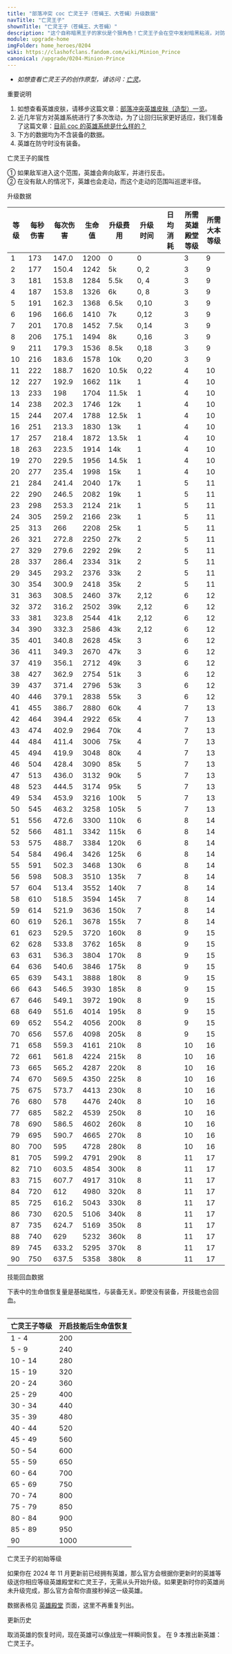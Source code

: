```yaml
---
title: "部落冲突 coc 亡灵王子（苍蝇王、大苍蝇）升级数据"
navTitle: "亡灵王子"
shownTitle: "亡灵王子（苍蝇王、大苍蝇）"
description: "这个自称暗黑王子的家伙是个狠角色！亡灵王子会在空中发射暗黑粘液，对防御建筑和部队造成伤害！防守时，他会在自己的英雄战旗附近盘旋。"
module: upgrade-home
imgFolder: home_heroes/0204
wiki: https://clashofclans.fandom.com/wiki/Minion_Prince
canonical: /upgrade/0204-Minion-Prince
---
```


- *如想查看亡灵王子的创作原型，请访问：[亡灵](/upgrade/0080-Minion)。*

<UnitInfo :folder="$frontmatter.imgFolder" imgSrc="Minion_Prince_info.png" :imgAlt="$frontmatter.navTitle" :description="$frontmatter.description" />

<SmallTitle>重要说明</SmallTitle>

1. 如想查看英雄皮肤，请移步这篇文章：[部落冲突英雄皮肤（造型）一览](/p/6540)。
2. 近几年官方对英雄系统进行了多次改动，为了让回归玩家更好适应，我们准备了这篇文章：[目前 coc 的英雄系统是什么样的？](/p/6827)
3. 下方的数据均为不含装备的数据。
4. 英雄在防守时没有装备。

<SmallTitle>亡灵王子的属性</SmallTitle>

<UnitProperties>
    <UnitProperty pKey="英雄类型" pValue="空中单位" />
    <UnitProperty pKey="攻击偏好" pValue="无" />
    <UnitProperty pKey="伤害类型" pValue="单体伤害" />
    <UnitProperty pKey="攻击的目标" pValue="地面和空中目标" />
    <UnitProperty pKey="占据人口" pValue="25" />
    <UnitProperty pKey="移动速度" pValue="3 格/秒" />
    <UnitProperty pKey="攻击速度" pValue="0.85 秒/次" />
    <UnitProperty pKey="攻击距离" pValue="4.5 格" />
    <UnitProperty pKey="所需英雄殿堂等级" pValue="3" />
    <UnitProperty pKey="所需大本等级" pValue="9" />
    <UnitProperty pKey="搜索半径" pValue="10 格<sup>①</sup>" />
    <UnitProperty pKey="巡逻半径" pValue="3 格<sup>②</sup>" />
</UnitProperties>

① 如果敌军进入这个范围，英雄会奔向敌军，并进行反击。<br>
② 在没有敌人的情况下，英雄也会走动，而这个走动的范围叫巡逻半径。

<SmallTitle>升级数据</SmallTitle>

<script setup>
const tableExtraInfo = [
    {
        "column": 4,
        "type": "cost",
        "gpClass": "building",
        "icon": "Dark_Elixir"
    },
    {
        "column": 5,
        "type": "time",
        "gpClass": "building"
    },
    {
        "column": 6,
        "type": "dailyCost",
        "icon": "Dark_Elixir"
    }
];
</script>

<UnitTable :tableExtraInfo="tableExtraInfo">

| 等级 |每秒伤害|每次伤害|生命值 |升级费用|升级时间|日均消耗|所需英雄<br>殿堂等级|所需<br>大本等级|
| ---  |  ---  |  ---  |  ---  |  ---  |  ---  |   ---  |        ---       |      ---      |
|   1  |  173  | 147.0 |  1200 |     0 |  0    |        |         3        |        9      |
|   2  |  177  | 150.4 |  1242 |    5k |  0, 2 |        |         3        |        9      |
|   3  |  181  | 153.8 |  1284 |  5.5k |  0, 4 |        |         3        |        9      |
|   4  |  187  | 153.8 |  1326 |    6k |  0, 8 |        |         3        |        9      |
|   5  |  191  | 162.3 |  1368 |  6.5k |  0,10 |        |         3        |        9      |
|   6  |  196  | 166.6 |  1410 |    7k |  0,12 |        |         3        |        9      |
|   7  |  201  | 170.8 |  1452 |  7.5k |  0,14 |        |         3        |        9      |
|   8  |  206  | 175.1 |  1494 |    8k |  0,16 |        |         3        |        9      |
|   9  |  211  | 179.3 |  1536 |  8.5k |  0,18 |        |         3        |        9      |
|  10  |  216  | 183.6 |  1578 |   10k |  0,20 |        |         3        |        9      |
|  11  |  222  | 188.7 |  1620 | 10.5k |  0,22 |        |         4        |       10      |
|  12  |  227  | 192.9 |  1662 |  11k  |  1    |        |         4        |       10      |
|  13  |  233  | 198   |  1704 | 11.5k |  1    |        |         4        |       10      |
|  14  |  238  | 202.3 |  1746 |  12k  |  1    |        |         4        |       10      |
|  15  |  244  | 207.4 |  1788 | 12.5k |  1    |        |         4        |       10      |
|  16  |  251  | 213.3 |  1830 |  13k  |  1    |        |         4        |       10      |
|  17  |  257  | 218.4 |  1872 | 13.5k |  1    |        |         4        |       10      |
|  18  |  263  | 223.5 |  1914 |  14k  |  1    |        |         4        |       10      |
|  19  |  270  | 229.5 |  1956 | 14.5k |  1    |        |         4        |       10      |
|  20  |  277  | 235.4 |  1998 |   15k |  1    |        |         4        |       10      |
|  21  |  284  | 241.4 |  2040 |   17k |  1    |        |         5        |       11      |
|  22  |  290  | 246.5 |  2082 |   19k |  1    |        |         5        |       11      |
|  23  |  298  | 253.3 |  2124 |   21k |  1    |        |         5        |       11      |
|  24  |  305  | 259.2 |  2166 |   23k |  1    |        |         5        |       11      |
|  25  |  313  | 266   |  2208 |   25k |  1    |        |         5        |       11      |
|  26  |  321  | 272.8 |  2250 |   27k |  2    |        |         5        |       11      |
|  27  |  329  | 279.6 |  2292 |   29k |  2    |        |         5        |       11      |
|  28  |  337  | 286.4 |  2334 |   31k |  2    |        |         5        |       11      |
|  29  |  345  | 293.2 |  2376 |   33k |  2    |        |         5        |       11      |
|  30  |  354  | 300.9 |  2418 |   35k |  2    |        |         5        |       11      |
|  31  |  363  | 308.5 |  2460 |   37k |  2,12 |        |         6        |       12      |
|  32  |  372  | 316.2 |  2502 |   39k |  2,12 |        |         6        |       12      |
|  33  |  381  | 323.8 |  2544 |   41k |  2,12 |        |         6        |       12      |
|  34  |  390  | 332.3 |  2586 |   43k |  2,12 |        |         6        |       12      |
|  35  |  401  | 340.8 |  2628 |   45k |  3    |        |         6        |       12      |
|  36  |  411  | 349.3 |  2670 |   47k |  3    |        |         6        |       12      |
|  37  |  419  | 356.1 |  2712 |   49k |  3    |        |         6        |       12      |
|  38  |  427  | 362.9 |  2754 |   51k |  3    |        |         6        |       12      |
|  39  |  437  | 371.4 |  2796 |   53k |  3    |        |         6        |       12      |
|  40  |  446  | 379.1 |  2838 |   55k |  3    |        |         6        |       12      |
|  41  |  455  | 386.7 |  2880 |   60k |  4    |        |         7        |       13      |
|  42  |  464  | 394.4 |  2922 |   65k |  4    |        |         7        |       13      |
|  43  |  474  | 402.9 |  2964 |   70k |  4    |        |         7        |       13      |
|  44  |  484  | 411.4 |  3006 |   75k |  4    |        |         7        |       13      |
|  45  |  494  | 419.9 |  3048 |   80k |  4    |        |         7        |       13      |
|  46  |  504  | 428.4 |  3090 |   85k |  5    |        |         7        |       13      |
|  47  |  513  | 436.0 |  3132 |   90k |  5    |        |         7        |       13      |
|  48  |  523  | 444.5 |  3174 |   95k |  5    |        |         7        |       13      |
|  49  |  534  | 453.9 |  3216 |  100k |  5    |        |         7        |       13      |
|  50  |  545  | 463.2 |  3258 |  105k |  5    |        |         7        |       13      |
|  51  |  556  | 472.6 |  3300 |  110k |  6    |        |         8        |       14      |
|  52  |  566  | 481.1 |  3342 |  115k |  6    |        |         8        |       14      |
|  53  |  575  | 488.7 |  3384 |  120k |  6    |        |         8        |       14      |
|  54  |  584  | 496.4 |  3426 |  125k |  6    |        |         8        |       14      |
|  55  |  591  | 502.3 |  3468 |  130k |  6    |        |         8        |       14      |
|  56  |  598  | 508.3 |  3510 |  135k |  7    |        |         8        |       14      |
|  57  |  604  | 513.4 |  3552 |  140k |  7    |        |         8        |       14      |
|  58  |  610  | 518.5 |  3594 |  145k |  7    |        |         8        |       14      |
|  59  |  614  | 521.9 |  3636 |  150k |  7    |        |         8        |       14      |
|  60  |  619  | 526.1 |  3678 |  155k |  7    |        |         8        |       14      |
|  61  |  623  | 529.5 |  3720 |  160k |  8    |        |         9        |       15      |
|  62  |  628  | 533.8 |  3762 |  165k |  8    |        |         9        |       15      |
|  63  |  631  | 536.3 |  3804 |  170k |  8    |        |         9        |       15      |
|  64  |  636  | 540.6 |  3846 |  175k |  8    |        |         9        |       15      |
|  65  |  639  | 543.1 |  3888 |  180k |  8    |        |         9        |       15      |
|  66  |  643  | 546.5 |  3930 |  185k |  8    |        |         9        |       15      |
|  67  |  646  | 549.1 |  3972 |  190k |  8    |        |         9        |       15      |
|  68  |  649  | 551.6 |  4014 |  195k |  8    |        |         9        |       15      |
|  69  |  652  | 554.2 |  4056 |  200k |  8    |        |         9        |       15      |
|  70  |  656  | 557.6 |  4098 |  205k |  8    |        |         9        |       15      |
|  71  |  658  | 559.3 |  4161 |  210k |  8    |        |        10        |       16      |
|  72  |  661  | 561.8 |  4224 |  215k |  8    |        |        10        |       16      |
|  73  |  665  | 565.2 |  4287 |  220k |  8    |        |        10        |       16      |
|  74  |  670  | 569.5 |  4350 |  225k |  8    |        |        10        |       16      |
|  75  |  675  | 573.7 |  4413 |  230k |  8    |        |        10        |       16      |
|  76  |  680  | 578   |  4476 |  240k |  8    |        |        10        |       16      |
|  77  |  685  | 582.2 |  4539 |  250k |  8    |        |        10        |       16      |
|  78  |  690  | 586.5 |  4602 |  260k |  8    |        |        10        |       16      |
|  79  |  695  | 590.7 |  4665 |  270k |  8    |        |        10        |       16      |
|  80  |  700  | 595   |  4728 |  280k |  8    |        |        10        |       16      |
|  81  |  705  | 599.2 |  4791 |  290k |  8    |        |        11        |       17      |
|  82  |  710  | 603.5 |  4854 |  300k |  8    |        |        11        |       17      |
|  83  |  715  | 607.7 |  4917 |  310k |  8    |        |        11        |       17      |
|  84  |  720  | 612   |  4980 |  320k |  8    |        |        11        |       17      |
|  85  |  725  | 616.2 |  5043 |  330k |  8    |        |        11        |       17      |
|  86  |  730  | 620.5 |  5106 |  340k |  8    |        |        11        |       17      |
|  87  |  735  | 624.7 |  5169 |  350k |  8    |        |        11        |       17      |
|  88  |  740  | 629   |  5232 |  360k |  8    |        |        11        |       17      |
|  89  |  745  | 633.2 |  5295 |  370k |  8    |        |        11        |       17      |
|  90  |  750  | 637.5 |  5358 |  380k |  8    |        |        11        |       17      |

</UnitTable>

<SmallTitle>技能回血数据</SmallTitle>

下表中的生命值恢复量是基础属性，与装备无关。即使没有装备，开技能也会回血。

<Table maxWidth="25rem">

| 亡灵王子等级 | 开启技能后生命值恢复 |
|     ---     |         ---        |
|    1 - 4    |         200        |
|    5 - 9    |         240        |
|   10 - 14   |         280        |
|   15 - 19   |         320        |
|   20 - 24   |         360        |
|   25 - 29   |         400        |
|   30 - 34   |         440        |
|   35 - 39   |         480        |
|   40 - 44   |         520        |
|   45 - 49   |         560        | 
|   50 - 54   |         600        |
|   55 - 59   |         650        |
|   60 - 64   |         700        |
|   65 - 69   |         750        |
|   70 - 74   |         800        |
|   75 - 79   |         850        |
|   80 - 84   |         900        |
|   85 - 89   |         950        |
|     90      |        1000        |
</Table>

<SmallTitle>亡灵王子的初始等级</SmallTitle>

如果你在 2024 年 11 月更新前已经拥有英雄，那么官方会根据你更新时的英雄等级送你相应等级英雄殿堂和亡灵王子，无需从头开始升级。如果更新时你的英雄尚未升级完成，那么官方会帮你直接秒掉这一级英雄。

数据表格见 [英雄殿堂](/upgrade/0489-Hero-Hall) 页面，这里不再重复列出。

<SmallTitle>更新历史</SmallTitle>

<Timeline>
    <TimelineItem date="2025/03/27">
        <TimelineRow>取消英雄的恢复时间，现在英雄可以像战宠一样瞬间恢复。</TimelineRow>
    </TimelineItem>
    <TimelineItem date="2024/11/25">
        <TimelineRow>在 9 本推出新英雄：亡灵王子。</TimelineRow>
    </TimelineItem>
    <TimelineItem :historyBottom="true" />
</Timeline>